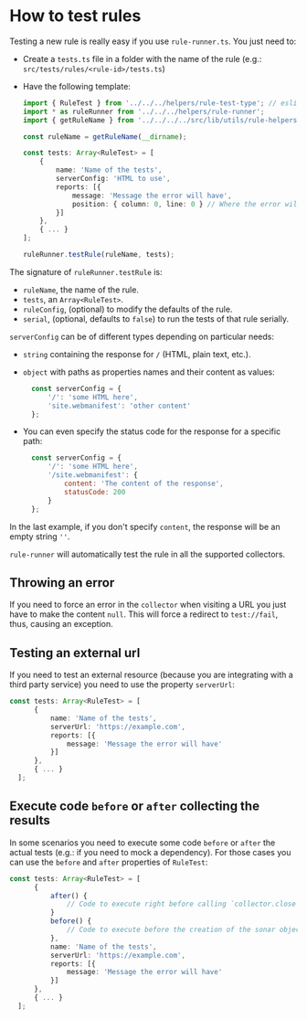 # How to test rules

Testing a new rule is really easy if you use `rule-runner.ts`. You just
need to:

* Create a `tests.ts` file in a folder with the name of the rule
  (e.g.: `src/tests/rules/<rule-id>/tests.ts`)

* Have the following template:

  ```ts
  import { RuleTest } from '../../../helpers/rule-test-type'; // eslint-disable-line no-unused-vars
  import * as ruleRunner from '../../../helpers/rule-runner';
  import { getRuleName } from '../../../../src/lib/utils/rule-helpers';

  const ruleName = getRuleName(__dirname);

  const tests: Array<RuleTest> = [
      {
          name: 'Name of the tests',
          serverConfig: 'HTML to use',
          reports: [{
              message: 'Message the error will have',
              position: { column: 0, line: 0 } // Where the error will show.
          }]
      },
      { ... }
  ];

  ruleRunner.testRule(ruleName, tests);
  ```

The signature of `ruleRunner.testRule` is:

* `ruleName`, the name of the rule.
* `tests`, an `Array<RuleTest>`.
* `ruleConfig`, (optional) to modify the defaults of the rule.
* `serial`, (optional, defaults to `false`) to run the tests of that
  rule serially.

`serverConfig` can be of different types depending on particular needs:

* `string` containing the response for `/` (HTML, plain text, etc.).
* `object` with paths as properties names and their content as values:

  <!-- eslint-disable no-unused-vars -->

  ```js
    const serverConfig = {
        '/': 'some HTML here',
        'site.webmanifest': 'other content'
    };
  ```

* You can even specify the status code for the response for
  a specific path:

  <!-- eslint-disable no-unused-vars -->

  ```js
    const serverConfig = {
        '/': 'some HTML here',
        '/site.webmanifest': {
            content: 'The content of the response',
            statusCode: 200
        }
    };
  ```

In the last example, if you don't specify `content`, the response
will be an empty string `''`.

`rule-runner` will automatically test the rule in all the supported
collectors.

## Throwing an error

If you need to force an error in the `collector` when visiting a URL
you just have to make the content `null`. This will force a redirect
to `test://fail`, thus, causing an exception.

## Testing an external url

If you need to test an external resource (because you are integrating
with a third party service) you need to use the property `serverUrl`:

```ts
const tests: Array<RuleTest> = [
      {
          name: 'Name of the tests',
          serverUrl: 'https://example.com',
          reports: [{
              message: 'Message the error will have'
          }]
      },
      { ... }
  ];
```

## Execute code `before` or `after` collecting the results

In some scenarios you need to execute some code `before` or `after`
the actual tests (e.g.: if you need to mock a dependency). For those
cases you can use the `before` and `after` properties of `RuleTest`:

```ts
const tests: Array<RuleTest> = [
      {
          after() {
              // Code to execute right before calling `collector.close` goes here.
          }
          before() {
              // Code to execute before the creation of the sonar object here.
          },
          name: 'Name of the tests',
          serverUrl: 'https://example.com',
          reports: [{
              message: 'Message the error will have'
          }]
      },
      { ... }
  ];
```
